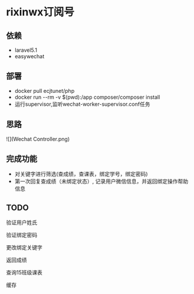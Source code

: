 # rixinwx订阅号

## 依赖
 * laravel5.1
 * easywechat
 
## 部署
 * docker pull ecjtunet/php
 * docker run --rm -v $(pwd):/app composer/composer install
 * 运行supervisor,监听wechat-worker-supervisor.conf任务
 
 ## 思路
 ![](Wechat Controller.png)
 
## 完成功能
 * 对关键字进行筛选(查成绩，查课表，绑定学号，绑定密码)
 * 第一次回复查成绩（未绑定状态）,
 记录用户微信信息，并返回绑定操作帮助信息

## TODO
验证用户姓氏

验证绑定密码

更改绑定关键字

返回成绩

查询15班级课表

缓存
 